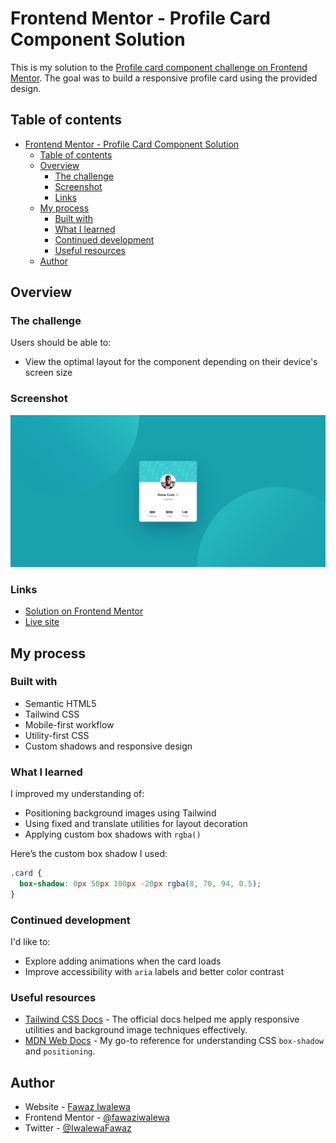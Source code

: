 # Frontend Mentor - Profile Card Component Solution

This is my solution to the [Profile card component challenge on Frontend Mentor](https://www.frontendmentor.io/challenges/profile-card-component-cfArpWshJ). The goal was to build a responsive profile card using the provided design.

## Table of contents

- [Frontend Mentor - Profile Card Component Solution](#frontend-mentor---profile-card-component-solution)
  - [Table of contents](#table-of-contents)
  - [Overview](#overview)
    - [The challenge](#the-challenge)
    - [Screenshot](#screenshot)
    - [Links](#links)
  - [My process](#my-process)
    - [Built with](#built-with)
    - [What I learned](#what-i-learned)
    - [Continued development](#continued-development)
    - [Useful resources](#useful-resources)
  - [Author](#author)

## Overview

### The challenge

Users should be able to:

- View the optimal layout for the component depending on their device's screen size

### Screenshot

![Screenshot](./preview.png)

### Links

- [Solution on Frontend Mentor](https://www.frontendmentor.io/solutions/profile-card-component-tailwindcss-xyDyvZwJHw)
- [Live site](https://profile-card-component-bice-ten.vercel.app/)

## My process

### Built with

- Semantic HTML5
- Tailwind CSS
- Mobile-first workflow
- Utility-first CSS
- Custom shadows and responsive design

### What I learned

I improved my understanding of:

- Positioning background images using Tailwind
- Using fixed and translate utilities for layout decoration
- Applying custom box shadows with `rgba()`

Here’s the custom box shadow I used:

```css
.card {
  box-shadow: 0px 50px 100px -20px rgba(8, 70, 94, 0.5);
}
````

### Continued development

I'd like to:

- Explore adding animations when the card loads
- Improve accessibility with `aria` labels and better color contrast

### Useful resources

- [Tailwind CSS Docs](https://tailwindcss.com/docs) - The official docs helped me apply responsive utilities and background image techniques effectively.
- [MDN Web Docs](https://developer.mozilla.org/) - My go-to reference for understanding CSS `box-shadow` and `positioning`.

## Author

- Website - [Fawaz Iwalewa](https://iwaola.me)
- Frontend Mentor - [@fawaziwalewa](https://www.frontendmentor.io/profile/fawaziwalewa)
- Twitter - [@IwalewaFawaz](https://twitter.com/IwalewaFawaz)
